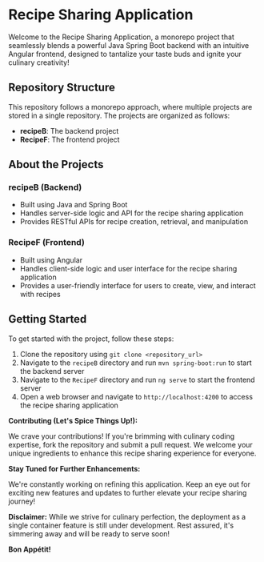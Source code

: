 # Recipe Sharing Application

Welcome to the Recipe Sharing Application, a monorepo project that seamlessly blends a powerful Java Spring Boot backend with an intuitive Angular frontend, designed to tantalize your taste buds and ignite your culinary creativity!

## Repository Structure

This repository follows a monorepo approach, where multiple projects are stored in a single repository. The projects are organized as follows:

* **recipeB**: The backend project
* **RecipeF**: The frontend project
## About the Projects

### recipeB (Backend)

* Built using Java and Spring Boot
* Handles server-side logic and API for the recipe sharing application
* Provides RESTful APIs for recipe creation, retrieval, and manipulation

### RecipeF (Frontend)

* Built using Angular
* Handles client-side logic and user interface for the recipe sharing application
* Provides a user-friendly interface for users to create, view, and interact with recipes


## Getting Started

To get started with the project, follow these steps:

1. Clone the repository using `git clone <repository_url>`
2. Navigate to the `recipeB` directory and run `mvn spring-boot:run` to start the backend server
3. Navigate to the `RecipeF` directory and run `ng serve` to start the frontend server
4. Open a web browser and navigate to `http://localhost:4200` to access the recipe sharing application

**Contributing (Let's Spice Things Up!):**

We crave your contributions! If you're brimming with culinary coding expertise, fork the repository and submit a pull request. We welcome your unique ingredients to enhance this recipe sharing experience for everyone.

**Stay Tuned for Further Enhancements:**

We're constantly working on refining this application. Keep an eye out for exciting new features and updates to further elevate your recipe sharing journey!

**Disclaimer:** While we strive for culinary perfection, the deployment as a single container feature is still under development. Rest assured, it's simmering away and will be ready to serve soon!

**Bon Appétit!** ️
